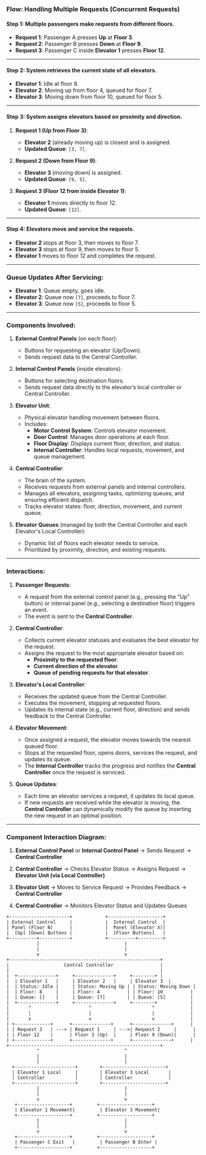

### **Flow: Handling Multiple Requests (Concurrent Requests)**

#### **Step 1**: Multiple passengers make requests from different floors.

- **Request 1**: Passenger A presses **Up** at **Floor 3**.
- **Request 2**: Passenger B presses **Down** at **Floor 9**.
- **Request 3**: Passenger C inside **Elevator 1** presses **Floor 12**.

---

#### **Step 2**: System retrieves the current state of all elevators.

- **Elevator 1**: Idle at floor 8.
- **Elevator 2**: Moving up from floor 4, queued for floor 7.
- **Elevator 3**: Moving down from floor 10, queued for floor 5.

---

#### **Step 3**: System assigns elevators based on proximity and direction.

1. **Request 1 (Up from Floor 3)**:
   - **Elevator 2** (already moving up) is closest and is assigned.
   - **Updated Queue**: `[3, 7]`.

2. **Request 2 (Down from Floor 9)**:
   - **Elevator 3** (moving down) is assigned.
   - **Updated Queue**: `[9, 5]`.

3. **Request 3 (Floor 12 from inside Elevator 1)**:
   - **Elevator 1** moves directly to floor 12.
   - **Updated Queue**: `[12]`.

---

#### **Step 4**: Elevators move and service the requests.

- **Elevator 2** stops at floor 3, then moves to floor 7.
- **Elevator 3** stops at floor 9, then moves to floor 5.
- **Elevator 1** moves to floor 12 and completes the request.

---

### **Queue Updates After Servicing**:
- **Elevator 1**: Queue empty, goes idle.
- **Elevator 2**: Queue now `[7]`, proceeds to floor 7.
- **Elevator 3**: Queue now `[5]`, proceeds to floor 5.


---

### **Components Involved**:

1. **External Control Panels** (on each floor):
   - Buttons for requesting an elevator (Up/Down).
   - Sends request data to the Central Controller.

2. **Internal Control Panels** (inside elevators):
   - Buttons for selecting destination floors.
   - Sends request data directly to the elevator’s local controller or Central Controller.

3. **Elevator Unit**:
   - Physical elevator handling movement between floors.
   - Includes:
     - **Motor Control System**: Controls elevator movement.
     - **Door Control**: Manages door operations at each floor.
     - **Floor Display**: Displays current floor, direction, and status.
     - **Internal Controller**: Handles local requests, movement, and queue management.

4. **Central Controller**:
   - The brain of the system.
   - Receives requests from external panels and internal controllers.
   - Manages all elevators, assigning tasks, optimizing queues, and ensuring efficient dispatch.
   - Tracks elevator states: floor, direction, movement, and current queue.

5. **Elevator Queues** (managed by both the Central Controller and each Elevator's Local Controller):
   - Dynamic list of floors each elevator needs to service.
   - Prioritized by proximity, direction, and existing requests.

---

### **Interactions**:

1. **Passenger Requests**:
   - A request from the external control panel (e.g., pressing the "Up" button) or internal panel (e.g., selecting a destination floor) triggers an event.
   - The event is sent to the **Central Controller**.

2. **Central Controller**:
   - Collects current elevator statuses and evaluates the best elevator for the request.
   - Assigns the request to the most appropriate elevator based on:
     - **Proximity to the requested floor**.
     - **Current direction of the elevator**.
     - **Queue of pending requests for that elevator**.

3. **Elevator’s Local Controller**:
   - Receives the updated queue from the Central Controller.
   - Executes the movement, stopping at requested floors.
   - Updates its internal state (e.g., current floor, direction) and sends feedback to the Central Controller.

4. **Elevator Movement**:
   - Once assigned a request, the elevator moves towards the nearest queued floor.
   - Stops at the requested floor, opens doors, services the request, and updates its queue.
   - The **Internal Controller** tracks the progress and notifies the **Central Controller** once the request is serviced.

5. **Queue Updates**:
   - Each time an elevator services a request, it updates its local queue.
   - If new requests are received while the elevator is moving, the **Central Controller** can dynamically modify the queue by inserting the new request in an optimal position.

---

### **Component Interaction Diagram**:

1. **External Control Panel** or **Internal Control Panel** → Sends Request → **Central Controller**

2. **Central Controller** → Checks Elevator Status → Assigns Request → **Elevator Unit (via Local Controller)**

3. **Elevator Unit** → Moves to Service Request → Provides Feedback → **Central Controller**

4. **Central Controller** → Monitors Elevator Status and Updates Queues


```plaintext
+----------------------+            +--------------------+
| External Control     |            |  Internal Control  |
| Panel (Floor N)      |            |  Panel (Elevator X)|
|  [Up] [Down] Buttons |            |  [Floor Buttons]   |
+----------+-----------+            +----------+---------+
           |                               |
           |                               |
           v                               v
+-------------------------------------------------------+
|                    Central Controller                 |
|                                                       |
|  +--------------+     +--------------+     +--------+ |
|  | Elevator 1   |     | Elevator 2   |     | Elevator 3  |
|  | Status: Idle |     | Status: Moving Up | | Status: Moving Down |
|  | Floor: 8     |     | Floor: 4          | | Floor: 10          |
|  | Queue: []    |     | Queue: [7]        | | Queue: [5]         |
|  +--------------+     +--------------+     +--------+            |
|       ^                     ^                      ^             |
|       |                     |                      |             |
|       v                     v                      v             |
| +-------------+      +--------------+      +--------------+      |
| | Request 3   | ---> | Request 1     | --->| Request 2     |      |
| | Floor 12    |      | Floor 3 (Up)  |     | Floor 9 (Down)|      |
| +-------------+      +--------------+      +--------------+      |
+-------------------------------------------------------+
           ^                               ^                             
           |                               |
           |                               |
  +----------------------+        +-----------------------+
  | Elevator 1 Local     |        | Elevator 3 Local       |
  | Controller           |        | Controller             |
  +----------------------+        +-----------------------+
           |                               |
           |                               |
           v                               v
   +-------------------+         +-------------------+
   | Elevator 1 Movement|         | Elevator 3 Movement|
   +-------------------+         +-------------------+
           |                               |
           |                               |
           v                               v
   +-------------------+         +-------------------+
   | Passenger C Exit   |         | Passenger B Enter |
   +-------------------+         +-------------------+
```


